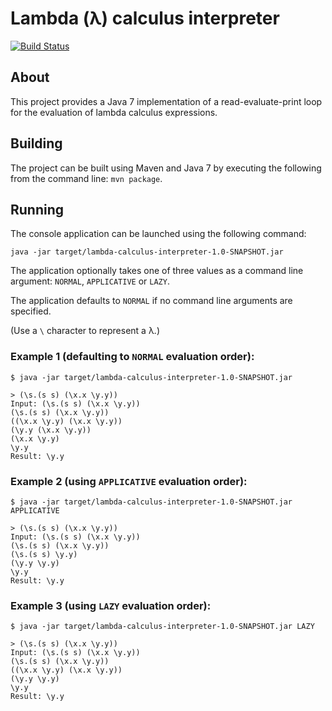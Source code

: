 # Lambda (&#955;) calculus interpreter

[![Build Status](https://travis-ci.org/s-webber/lambda-calculus-interpreter.png?branch=master)](https://travis-ci.org/s-webber/lambda-calculus-interpreter)

## About

This project provides a Java 7 implementation of a read-evaluate-print loop for the evaluation of lambda calculus expressions.

## Building

The project can be built using Maven and Java 7 by executing the following from the command line: `mvn package`.

## Running

The console application can be launched using the following command: 

`java -jar target/lambda-calculus-interpreter-1.0-SNAPSHOT.jar`

The application optionally takes one of three values as a command line argument: `NORMAL`, `APPLICATIVE` or `LAZY`.

The application defaults to `NORMAL` if no command line arguments are specified.

(Use a `\` character to represent a &#955;.)

### Example 1 (defaulting to `NORMAL` evaluation order):

```
$ java -jar target/lambda-calculus-interpreter-1.0-SNAPSHOT.jar

> (\s.(s s) (\x.x \y.y))
Input: (\s.(s s) (\x.x \y.y))
(\s.(s s) (\x.x \y.y))
((\x.x \y.y) (\x.x \y.y))
(\y.y (\x.x \y.y))
(\x.x \y.y)
\y.y
Result: \y.y
```

### Example 2 (using `APPLICATIVE` evaluation order):

```
$ java -jar target/lambda-calculus-interpreter-1.0-SNAPSHOT.jar APPLICATIVE

> (\s.(s s) (\x.x \y.y))
Input: (\s.(s s) (\x.x \y.y))
(\s.(s s) (\x.x \y.y))
(\s.(s s) \y.y)
(\y.y \y.y)
\y.y
Result: \y.y
```

### Example 3 (using `LAZY` evaluation order):

```
$ java -jar target/lambda-calculus-interpreter-1.0-SNAPSHOT.jar LAZY

> (\s.(s s) (\x.x \y.y))
Input: (\s.(s s) (\x.x \y.y))
(\s.(s s) (\x.x \y.y))
((\x.x \y.y) (\x.x \y.y))
(\y.y \y.y)
\y.y
Result: \y.y
```
